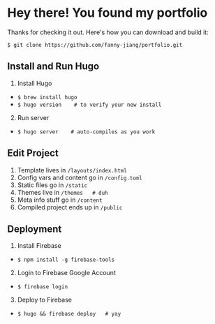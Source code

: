# Hey there! You found my portfolio
Thanks for checking it out. Here's how you can download and build it:

`$ git clone https://github.com/fanny-jiang/portfolio.git`

## Install and Run Hugo
1. Install Hugo
  * `$ brew install hugo`
  * `$ hugo version    # to verify your new install`
2. Run server
  * `$ hugo server    # auto-compiles as you work`

## Edit Project
1. Template lives in `/layouts/index.html`
2. Config vars and content go in `/config.toml`
3. Static files go in `/static`
4. Themes live in `/themes   # duh`
5. Meta info stuff go in `/content`
6. Compiled project ends up in `/public`

## Deployment
1. Install Firebase
  * `$ npm install -g firebase-tools`
2. Login to Firebase Google Account
  * `$ firebase login`
3. Deploy to Firebase
  * `$ hugo && firebase deploy   # yay`

